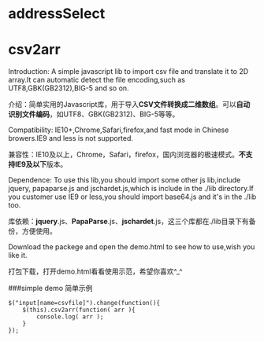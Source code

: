 # addressSelect

# csv2arr
Introduction: A simple javascript lib to import csv file and translate it to 2D array.It can automatic detect the file encoding,such as UTF8,GBK(GB2312),BIG-5 and so on.

介绍：简单实用的Javascript库，用于导入**CSV文件转换成二维数组**。可以**自动识别文件编码**，如UTF8、GBK(GB2312)、BIG-5等等。

Compatibility: IE10+,Chrome,Safari,firefox,and fast mode in Chinese browers.IE9 and less is not supported.

兼容性：IE10及以上，Chrome，Safari，firefox，国内浏览器的极速模式。**不支持IE9及以下**版本。

Dependence: To use this lib,you should import some other js lib,include jquery, papaparse.js and jschardet.js,which is include in the ./lib directory.If you customer use IE9 or less,you should import base64.js and it's in the ./lib too.

库依赖：**jquery**.js、**PapaParse**.js、**jschardet**.js，这三个库都在./lib目录下有备份，方便使用。

Download the packege and open the demo.html to see how to use,wish you like it.

打包下载，打开demo.html看看使用示范，希望你喜欢^_^

###simple demo 简单示例
```
$("input[name=csvfile]").change(function(){
	$(this).csv2arr(function( arr ){
		console.log( arr );
	}
});
```
